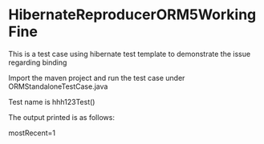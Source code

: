 # HibernateReproducerORM5WorkingFine
This is a test case using hibernate test template to demonstrate the issue regarding binding

Import the maven project and run the test case under ORMStandaloneTestCase.java

Test name is hhh123Test()

The output printed is as follows:

mostRecent=1
